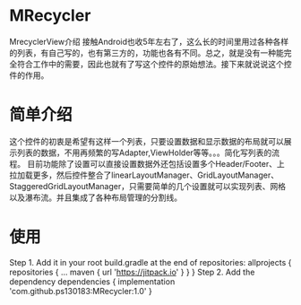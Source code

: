 
# MRecycler
MrecyclerView介绍
接触Android也收5年左右了，这么长的时间里用过各种各样的列表，有自己写的，也有第三方的，功能也各有不同。总之，就是没有一种能完全符合工作中的需要，因此也就有了写这个控件的原始想法。接下来就说说这个控件的作用。

# 简单介绍
这个控件的初衷是希望有这样一个列表，只要设置数据和显示数据的布局就可以展示列表的数据，不用再频繁的写Adapter,ViewHolder等等。。。简化写列表的流程。
目前功能除了设置可以直接设置数据外还包括设置多个Header/Footer、上拉加载更多，然后控件整合了linearLayoutManager、GridLayoutManager、StaggeredGridLayoutManager，只需要简单的几个设置就可以实现列表、网格以及瀑布流。并且集成了各种布局管理的分割线。

# 使用
 Step 1. Add it in your root build.gradle at the end of repositories:
allprojects {
		repositories {
			...
			maven { url 'https://jitpack.io' }
		}
	}
Step 2. Add the dependency
dependencies {
	        implementation 'com.github.ps130183:MRecycler:1.0'
	}
  
